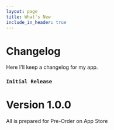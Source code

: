 ```yaml
---
layout: page
title: What's New
include_in_header: true
---
```


# Changelog
Here I'll keep a changelog for my app.

### `Initial Release`
# **Version 1.0.0**
All is prepared for Pre-Order on App Store

